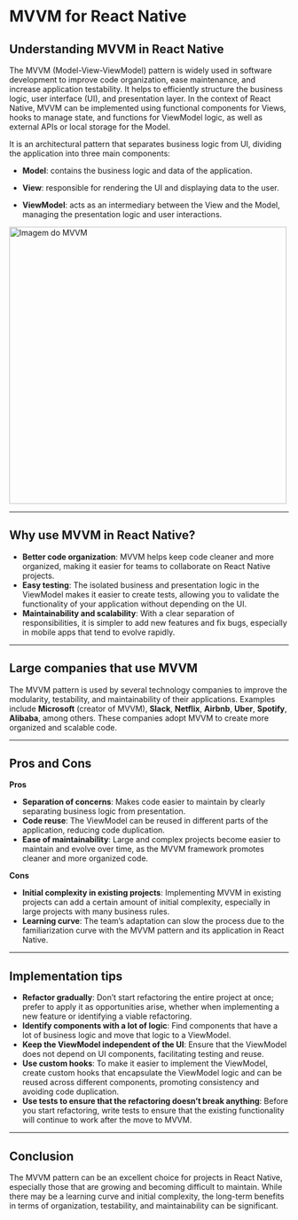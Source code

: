 # MVVM for React Native

## Understanding MVVM in React Native

The MVVM (Model-View-ViewModel) pattern is widely used in software development to improve code organization, ease maintenance, and increase application testability. It helps to efficiently structure the business logic, user interface (UI), and presentation layer. In the context of React Native, MVVM can be implemented using functional components for Views, hooks to manage state, and functions for ViewModel logic, as well as external APIs or local storage for the Model.

It is an architectural pattern that separates business logic from UI, dividing the application into three main components:

- **Model**: contains the business logic and data of the application.

- **View**: responsible for rendering the UI and displaying data to the user.

- **ViewModel**: acts as an intermediary between the View and the Model, managing the presentation logic and user interactions.

<img src="https://dev-to-uploads.s3.amazonaws.com/uploads/articles/1hdwa6ajjou3k9nyyimq.png" alt="Imagem do MVVM" width="500"/>

---

## Why use MVVM in React Native?

- **Better code organization**: MVVM helps keep code cleaner and more organized, making it easier for teams to collaborate on React Native projects.
- **Easy testing**: The isolated business and presentation logic in the ViewModel makes it easier to create tests, allowing you to validate the functionality of your application without depending on the UI.
- **Maintainability and scalability**: With a clear separation of responsibilities, it is simpler to add new features and fix bugs, especially in mobile apps that tend to evolve rapidly.

---

## Large companies that use MVVM

The MVVM pattern is used by several technology companies to improve the modularity, testability, and maintainability of their applications. Examples include **Microsoft** (creator of MVVM), **Slack**, **Netflix**, **Airbnb**, **Uber**, **Spotify**, **Alibaba**, among others. These companies adopt MVVM to create more organized and scalable code.

---

## Pros and Cons

**Pros**

- **Separation of concerns**: Makes code easier to maintain by clearly separating business logic from presentation.
- **Code reuse**: The ViewModel can be reused in different parts of the application, reducing code duplication.
- **Ease of maintainability**: Large and complex projects become easier to maintain and evolve over time, as the MVVM framework promotes cleaner and more organized code.

**Cons**

- **Initial complexity in existing projects**: Implementing MVVM in existing projects can add a certain amount of initial complexity, especially in large projects with many business rules.
- **Learning curve**: The team’s adaptation can slow the process due to the familiarization curve with the MVVM pattern and its application in React Native.

---

## Implementation tips

- **Refactor gradually**: Don’t start refactoring the entire project at once; prefer to apply it as opportunities arise, whether when implementing a new feature or identifying a viable refactoring.
- **Identify components with a lot of logic**: Find components that have a lot of business logic and move that logic to a ViewModel.
- **Keep the ViewModel independent of the UI**: Ensure that the ViewModel does not depend on UI components, facilitating testing and reuse.
- **Use custom hooks**: To make it easier to implement the ViewModel, create custom hooks that encapsulate the ViewModel logic and can be reused across different components, promoting consistency and avoiding code duplication.
- **Use tests to ensure that the refactoring doesn’t break anything**: Before you start refactoring, write tests to ensure that the existing functionality will continue to work after the move to MVVM.

---

## Conclusion

The MVVM pattern can be an excellent choice for projects in React Native, especially those that are growing and becoming difficult to maintain. While there may be a learning curve and initial complexity, the long-term benefits in terms of organization, testability, and maintainability can be significant.
